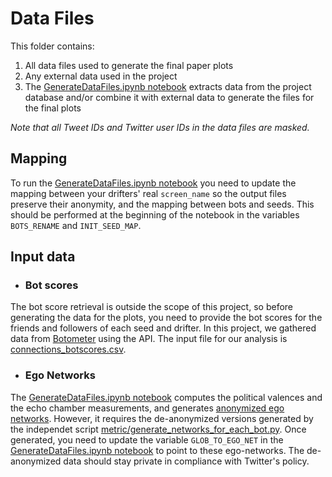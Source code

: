 # Data Files

This folder contains:

1. All data files used to generate the final paper plots
1. Any external data used in the project
1. The [GenerateDataFiles.ipynb notebook](GenerateDataFiles.ipynb) extracts data from the project database and/or combine it with external data to generate the files for the final plots

*Note that all Tweet IDs and Twitter user IDs in the data files are masked.*

## Mapping

To run the [GenerateDataFiles.ipynb notebook](GenerateDataFiles.ipynb) you need to update the mapping between your drifters' real `screen_name` so the output files preserve their anonymity, and the mapping between bots and seeds. This should be performed at the beginning of the notebook in the variables `BOTS_RENAME` and `INIT_SEED_MAP`.

## Input data

+ ### Bot scores

The bot score retrieval is outside the scope of this project, so before generating the data for the plots, you need to provide the bot scores for the friends and followers of each seed and drifter. In this project, we gathered data from [Botometer](https://botometer.iuni.iu.edu/) using the API. The input file for our analysis is [connections_botscores.csv](connections_botscores.csv).

+ ### Ego Networks

The [GenerateDataFiles.ipynb notebook](GenerateDataFiles.ipynb) computes the political valences and the echo chamber measurements, and generates [anonymized ego networks](/data/ego_networks/). However, it requires the de-anonymized versions generated by the independet script [metric/generate_networks_for_each_bot.py](/metric/generate_networks_for_each_bot.py). Once generated, you need to update the variable `GLOB_TO_EGO_NET` in the [GenerateDataFiles.ipynb notebook](GenerateDataFiles.ipynb) to point to these ego-networks. The de-anonymized data should stay private in compliance with Twitter's policy.
